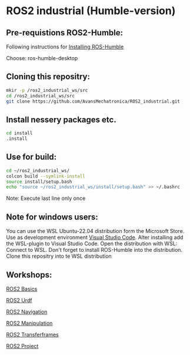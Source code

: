 # ROS2 industrial (Humble-version)

## Pre-requistions ROS2-Humble:
Following instructions for [Installing ROS-Humble](https://docs.ros.org/en/humble/Installation/Ubuntu-Install-Debs.html)

Choose: ros-humble-desktop

## Cloning this repositry:
```bash
mkir -p /ros2_industrial_ws/src
cd /ros2_industrial_ws/src
git clone https://github.com/AvansMechatronica/ROS2_industrial.git
```

## Install nessery packages etc.
```bash
cd install
.install
```

## Use for build: 
```bash
cd ~/ros2_industrial_ws/
colcon build --symlink-install
source install/setup.bash
echo "source ~/ros2_industrial_ws/install/setup.bash" >> ~/.bashrc
```
Note: Execute last line only once

## Note for windows users:
You can use the WSL Ubuntu-22.04 distribution form the Microsoft Store. Use as development environment [Visual Studio Code](https://code.visualstudio.com/download). Alter installing add the WSL-plugin to Visual Studio Code. Open the distribution with <F1>WSL: Connect to WSL. Don't forget to install ROS-Humble into the distribution. Clone this repositry into te WSL distribution


## Workshops:

[ROS2 Basics](1_basics/README.md)


[ROS2 Urdf](2_urdf/README.md)

[ROS2 Navigation](3_navigation/README.md)

[ROS2 Manipulation](4_manipulation/README.md)

[ROS2 Transferframes](5_transferframes/README.md)

[ROS2 Project](6_project/README.md)